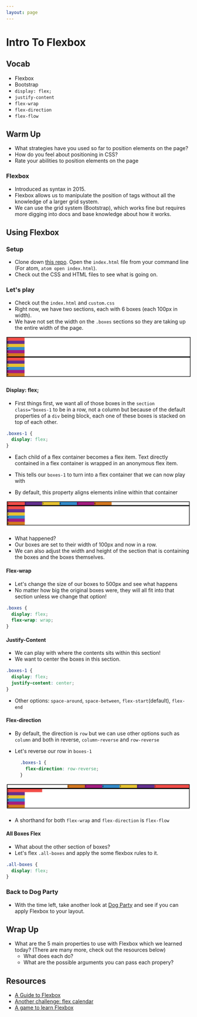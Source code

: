 ```yaml
---
layout: page
---
```


# Intro To Flexbox


## Vocab

- Flexbox
- Bootstrap
- `display: flex;`
- `justify-content`
- `flex-wrap`
- `flex-direction`
- `flex-flow`

## Warm Up
* What strategies have you used so far to position elements on the page? 
* How do you feel about positioning in CSS?
* Rate your abilities to position elements on the page

### Flexbox

- Introduced as syntax in 2015.
- Flexbox allows us to manipulate the position of tags without all the knowledge of a larger grid system.
- We can use the grid system (Bootstrap), which works fine but requires more digging into docs and base knowledge about how it works.

## Using Flexbox

### Setup

- Clone down [this repo](https://github.com/icorson3/flexbox). Open the `index.html` file from your command line (For atom, `atom open index.html`).
- Check out the CSS and HTML files to see what is going on.

### Let's play

- Check out the `index.html` and `custom.css`
- Right now, we have two sections, each with 6 boxes (each 100px in width).
- We have not set the width on the `.boxes` sections so they are taking up the entire width of the page.

![Slide 1](../misc/images/flexbox_1.png)

#### Display: flex;

- First things first, we want all of those boxes in the `section class="boxes-1` to be in a row, not a column but because of the default properties of a `div` being block, each one of these boxes is stacked on top of each other.

```css
.boxes-1 {
  display: flex;
}
```

- Each child of a flex container becomes a flex item. Text directly contained in a flex container is wrapped in an anonymous flex item.

- This tells our `boxes-1` to turn into a flex container that we can now play with
- By default, this property aligns elements inline within that container

![Slide 2](../misc/images/flexbox_2.png)

- What happened?
- Our boxes are set to their width of 100px and now in a row.
- We can also adjust the width and height of the section that is containing the boxes and the boxes themselves.

#### Flex-wrap

- Let's change the size of our boxes to 500px and see what happens
- No matter how big the original boxes were, they will all fit into that section unless we change that option!

```css
.boxes {
  display: flex;
  flex-wrap: wrap;
}
```

#### Justify-Content

- We can play with where the contents sits within this section!
- We want to center the boxes in this section.

```css
.boxes-1 {
  display: flex;
  justify-content: center;
}
```

- Other options: `space-around`, `space-between`, `flex-start`(default), `flex-end`

#### Flex-direction

- By default, the direction is `row` but we can use other options such as `column` and both in reverse, `column-reverse` and `row-reverse`
- Let's reverse our row in `boxes-1`

  ```css
    .boxes-1 {
      flex-direction: row-reverse;
    }
  ```

![Slide 3](../misc/images/flexbox_3.png)

- A shorthand for both `flex-wrap` and `flex-direction` is `flex-flow`

#### All Boxes Flex

- What about the other section of boxes?
- Let's flex `.all-boxes` and apply the some flexbox rules to it.

```css
.all-boxes {
  display: flex;
}
```

### Back to Dog Party

- With the time left, take another look at [Dog Party](https://github.com/icorson3/dog-party) and see if you can apply Flexbox to your layout.

## Wrap Up
* What are the 5 main properties to use with Flexbox which we learned today? (There are many more, check out the resources below)
  * What does each do?
  * What are the possible arguments you can pass each propery?

## Resources

* [A Guide to Flexbox](https://css-tricks.com/snippets/css/a-guide-to-flexbox/)
* [Another challenge: flex calendar](https://github.com/tmikeschu/flexendar)
* [A game to learn Flexbox](http://flexboxfroggy.com/)
